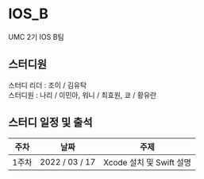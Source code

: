 # IOS_B
UMC 2기 IOS B팀

## 스터디원
스터디 리더 : 조이 / 김유탁    
스터디원 : 나리 / 이민아, 워니 / 최효원, 쿄 / 황유란

## 스터디 일정 및 출석
|주차|날짜|주제|
|:---:|:---:|:---:|
|1주차|2022 / 03 / 17|Xcode 설치 및 Swift 설명|

